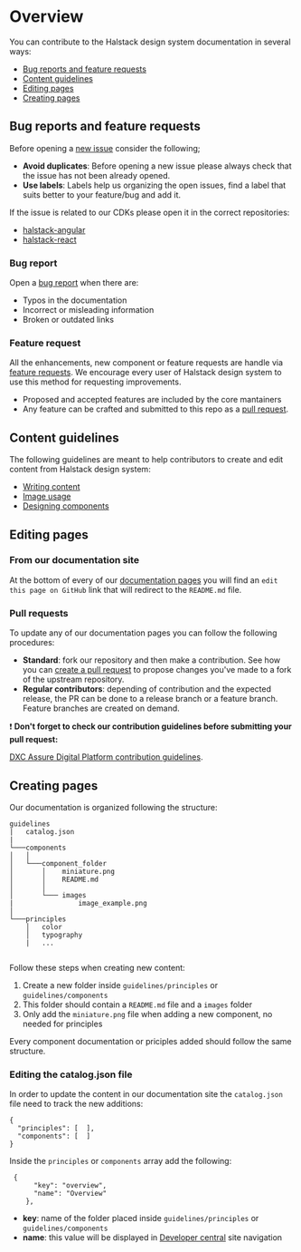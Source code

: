 # Overview

You can contribute to the Halstack design system documentation in several ways:

* [Bug reports and feature requests](#bug-reports-and-feature-requests)
* [Content guidelines](#content-guidelines)
* [Editing pages](#editing-pages)
* [Creating pages](#creating-pages)


## Bug reports and feature requests

Before opening a [new issue](https://github.com/dxc-technology/halstack-style-guide/issues/new/choose) consider the following;

* **Avoid duplicates**: Before opening a new issue please always check that the issue has not been already opened.
* **Use labels**: Labels help us organizing the open issues, find a label that suits better to your feature/bug and add it.

If the issue is related to our CDKs please open it in the correct repositories:

* [halstack-angular](https://github.com/dxc-technology/halstack-angular/issues/new/choose)
* [halstack-react](https://github.com/dxc-technology/halstack-react/issues/new/choose)

### Bug report

Open a [bug report](https://github.com/dxc-technology/halstack-style-guide/issues/new?assignees=&labels=&template=bug_report.md) when there are:

* Typos in the documentation
* Incorrect or misleading information 
* Broken or outdated links

### Feature request

All the enhancements, new component or feature requests are handle via [feature requests](https://github.com/dxc-technology/halstack-style-guide/issues/new?assignees=&labels=&template=feature_request.md). We encourage every user of Halstack design system to use this method for requesting improvements.

* Proposed and accepted features are included by the core mantainers 
* Any feature can be crafted and submitted to this repo as a [pull request](#pull-requests).

## Content guidelines

The following guidelines are meant to help contributors to create and edit content from Halstack design system:

* [Writing content](content.md)
* [Image usage](images.md)
* [Designing components](design.md)


## Editing pages

### From our documentation site

At the bottom of every of our [documentation pages](https://developer.dxc.com/design/guidelines/principles/overview) you will find an `edit this page on GitHub` link that will redirect to the `README.md` file.


### Pull requests

To update any of our documentation pages you can follow the following procedures:

* **Standard**: fork our repository and then make a contribution. See how you can [create a pull request](https://docs.github.com/en/github/collaborating-with-pull-requests/proposing-changes-to-your-work-with-pull-requests/creating-a-pull-request-from-a-fork) to propose changes you've made to a fork of the upstream repository.
* **Regular contributors**: depending of contribution and the expected release, the PR can be done to a release branch or a feature branch. Feature branches are created on demand.

:heavy_exclamation_mark: **Don't forget to check our contribution guidelines before submitting your pull request:**

[DXC Assure Digital Platform contribution guidelines](https://github.com/dxc-technology/halstack-style-guide/blob/3.2.0/CONTRIBUTING.md#contributing-via-github-pull-requests
).

## Creating pages

Our documentation is organized following the structure:

```
guidelines  
|   catalog.json
|
└───components 
│   │
│   └───component_folder
│       │    miniature.png
│       │    README.md
│       │   
│       └─── images
|                image_example.png   
│          
└───principles
    │   color
    │   typography
    |   ...
 
```
Follow these steps when creating new content:

1. Create a new folder inside `guidelines/principles` or `guidelines/components`
2. This folder should contain a `README.md` file and a `images` folder
3. Only add the `miniature.png` file when adding a new component, no needed for principles

Every component documentation or priciples added should follow the same structure.

### Editing the catalog.json file

In order to update the content in our documentation site the `catalog.json` file need to track the new additions:

```
{
  "principles": [  ],
  "components": [  ]
}
```

Inside the `principles` or `components` array add the following:

```
 {
      "key": "overview",
      "name": "Overview"
    },
```

* **key**: name of the folder placed inside `guidelines/principles` or `guidelines/components`
* **name**: this value will be displayed in [Developer central](https://developer.dxc.com/design/guidelines/principles/overview) site navigation







